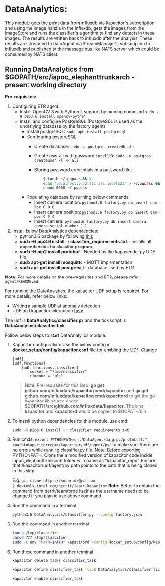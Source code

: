 # DataAnalytics:

This module gets the point data from Influxdb via kapacitor's subscription and using the image handle in the influxdb, gets the images from the ImageStore and runs the classifier's algorithm to find any detects in these images. The results are written back to influxdb after the 
analysis. These results are streamed to DataAgent via StreamManager's subscription to influxdb and published to the message bus like NATS server which could be consumed by NATS client.

## Running DataAnalytics from $GOPATH/src/iapoc_elephanttrunkarch - present working directory

**Pre-requisites:**
1. Configuring ETR agent:
    * Install OpenCV 3 with Python 3 support by running command `sudo -H pip3.6 install opencv-python`
    * Install and configure PostgreSQL (PostgreSQL is used as the underlying database by the factory agent)
        * Install postgreSQL: `sudo apt install postgresql`
        * Configuring postgreSQL:
            * Create database: `sudo -u postgres createdb ali`
            * Create user ali with password `intel123`: `sudo -u postgres createuser -l -P ali`
            * Storing password credentials in a password file: 
                
                ```sh
                    $ touch ~/.pgpass && \
                    echo "localhost:5432:ali:ali:intel123" > ~/.pgpass && \
                    chmod 0600 ~/.pgpass
                ```
        * Populating database by running below commands:
            * Insert camera location: `python3.6 factory.py db insert cam-loc 0 0 0`
            * Insert camera position: `python3.6 factory.py db insert cam-pos 0 0 0`
            * Insert camera: `python3.6 factory.py db insert camera camera-serial-number 1 1`
2. Install below DataAnalytics dependencies:
    * python3.6 package by following [this](http://ubuntuhandbook.org/index.php/2017/07/install-python-3-6-1-in-ubuntu-16-04-lts/)
    * **sudo -H pip3.6 install -r classifier_requirements.txt** - installs all dependencies for classifer program
    * **sudo -H pip2 install protobuf** - Needed by the kapasender.py UDF file.
    * **sudo apt-get install mosquitto** - MQTT implementation
    * **sudo apt-get install postgresql** - database used by ETR

**Note**: For more details on the pre-requisites and ETR, please refer: `agent/README.md`

For running the DataAnalytics, the kapacitor UDF setup is required. For more details, refer below links:
* Writing a sample UDF at [anomaly detection](https://docs.influxdata.com/kapacitor/v1.5/guides/anomaly_detection/)
* UDF and kapacitor interaction [here](https://docs.influxdata.com/kapacitor/v1.5/guides/socket_udf/)

The udf is **DataAnalytics/classifier.py** and the tick script is **DataAnalytics/classifier.tick**

Follow below steps to start DataAnalytics module:
1. Kapacitor configuration:
    Use the below config in **docker_setup/config/kapacitor.conf** file for enabling the UDF. Change 
    ```
    [udf]
    [udf.functions]
        [udf.functions.classifier]
            socket = "/tmp/classifier"
            timeout = "10s"
    ```
    > Note:
    > Pre-requisite for this step: **go get github.com/influxdata/kapacitor/cmd/kapacitor** and **go get github.com/influxdata/kapacitor/cmd/kapacitord** to get the go kapacitor lib source under **$GOPATH/src/github.com/influxdata/kapacitor**. The bins **kapacitor** and **kapacitord** would be copied to $GOPATH/bin. 

2. To install python dependencies for this module, use cmd:
    ```sh
    sudo -H pip3.6 install -r classifier_requirements.txt
    ```
3. Run cmds: `export PYTHONPATH=.:./DataAgent/da_grpc/protobuff:"<pathtokapacitorrepo>/kapacitor/udf/agent/py"` to make sure there are no errors while running classifier.py file.
   Note: Before exporting PYTHONPATH, Clone the a modified version of kapacitor code inside iapoc_elephanttrunkarch folder with name as "kapacitor_repo". Ensure that <pathtokapacitorrepo>/kapacitor/udf/agent/py
   path points to the path that is being cloned in this step.

   E.g. `git clone https://<userid>@git-amr-2.devtools.intel.com/gerrit/iapoc-kapacitor`
   **Note**: Better to obtain the command from gerrit/teamforge itself as the username needs to be changed if you plan to use above command

4. Run this command in a terminal:
    ```sh
    python3.6 DataAnalytics/classifier.py --config factory.json
    ```
    
5. Run this command in another terminal:
    ```sh
    touch /tmp/classifier
    chmod 777 /tmp/classifier
    sudo -E env "PATH=$PATH" kapacitord -config docker_setup/config/kapacitor.conf
    ```
    
6. Run these command in another terminal
    ```sh
    kapacitor delete tasks classifier_task
    
    kapacitor define classifier_task -tick DataAnalytics/classifier.tick
    
    kapacitor enable classifier_task
    ```
